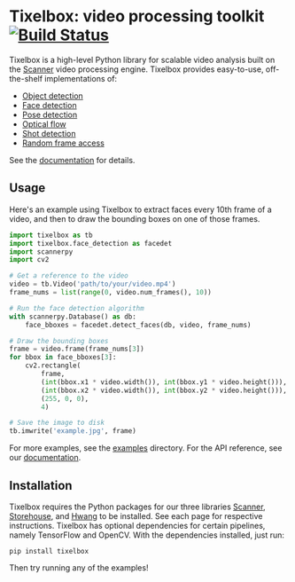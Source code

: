 # Tixelbox: video processing toolkit &nbsp; [![Build Status](https://travis-ci.org/scanner-research/tixelbox.svg?branch=master)](https://travis-ci.org/scanner-research/tixelbox)

Tixelbox is a high-level Python library for scalable video analysis built on the [Scanner](https://github.com/scanner-research/scanner/) video processing engine. Tixelbox provides easy-to-use, off-the-shelf implementations of:

* [Object detection](https://github.com/scanner-research/tixelbox/blob/master/examples/object_detection.py)
* [Face detection](https://github.com/scanner-research/tixelbox/blob/master/examples/face_detection.py)
* [Pose detection](https://github.com/scanner-research/tixelbox/blob/master/examples/pose_detection.py)
* [Optical flow](https://github.com/scanner-research/tixelbox/blob/master/examples/optical_flow.py)
* [Shot detection](https://github.com/scanner-research/tixelbox/blob/master/examples/shot_detection.py)
* [Random frame access](https://github.com/scanner-research/tixelbox/blob/master/examples/frame_montage.py)

See the [documentation](https://scanner-research.github.io/tixelbox/) for details.

## Usage

Here's an example using Tixelbox to extract faces every 10th frame of a video, and then to draw the bounding boxes on one of those frames.

```python
import tixelbox as tb
import tixelbox.face_detection as facedet
import scannerpy
import cv2

# Get a reference to the video
video = tb.Video('path/to/your/video.mp4')
frame_nums = list(range(0, video.num_frames(), 10))

# Run the face detection algorithm
with scannerpy.Database() as db:
    face_bboxes = facedet.detect_faces(db, video, frame_nums)

# Draw the bounding boxes
frame = video.frame(frame_nums[3])
for bbox in face_bboxes[3]:
    cv2.rectangle(
        frame,
        (int(bbox.x1 * video.width()), int(bbox.y1 * video.height())),
        (int(bbox.x2 * video.width()), int(bbox.y2 * video.height())),
        (255, 0, 0),
        4)

# Save the image to disk
tb.imwrite('example.jpg', frame)
```

For more examples, see the [examples](https://github.com/scanner-research/tixelbox/tree/master/examples) directory. For the API reference, see our [documentation](https://scanner-research.github.io/tixelbox/).

## Installation

Tixelbox requires the Python packages for our three libraries [Scanner](https://github.com/scanner-research/scanner/), [Storehouse](https://github.com/scanner-research/storehouse/), and [Hwang](https://github.com/scanner-research/hwang) to be installed. See each page for respective instructions. Tixelbox has optional dependencies for certain pipelines, namely TensorFlow and OpenCV. With the dependencies installed, just run:

```
pip install tixelbox
```

Then try running any of the examples!
